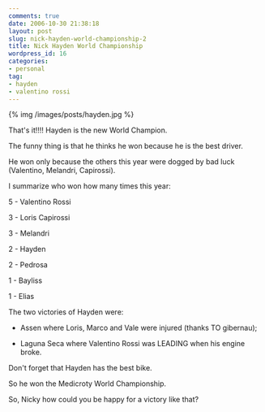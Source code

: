 ```yaml
---
comments: true
date: 2006-10-30 21:38:18
layout: post
slug: nick-hayden-world-championship-2
title: Nick Hayden World Championship
wordpress_id: 16
categories:
- personal
tag:
- hayden
- valentino rossi
---
```


{% img /images/posts/hayden.jpg %}

That's it!!!! Hayden is the new World Champion.

The funny thing is that he thinks he won because he is the best driver.



He won only because the others this year were dogged by bad luck (Valentino, Melandri, Capirossi).



I summarize who won how many times this year:


5 - Valentino Rossi

3 - Loris Capirossi

3 - Melandri

2 - Hayden

2 - Pedrosa

1 - Bayliss

1 - Elias


The two victories of Hayden were:





  * Assen where Loris, Marco and Vale were injured (thanks TO gibernau);

  * Laguna Seca where Valentino Rossi was LEADING when his engine broke.



Don't forget that Hayden has the best bike.

So he won the Medicroty World Championship.

So, Nicky how could you be happy for a victory like that?

